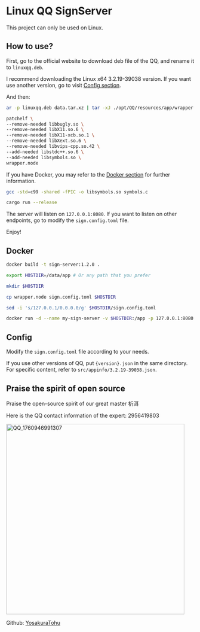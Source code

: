 # Linux QQ SignServer

This project can only be used on Linux.

## How to use?

First, go to the official website to download deb file of the QQ, and rename it to `linuxqq.deb`.

I recommend downloading the Linux x64 3.2.19-39038 version. If you want use another version, go to visit [Config section](#config).

And then:

```sh
ar -p linuxqq.deb data.tar.xz | tar -xJ ./opt/QQ/resources/app/wrapper.node -O > wrapper.node && rm linuxqq.deb

patchelf \
--remove-needed libbugly.so \
--remove-needed libX11.so.6 \
--remove-needed libX11-xcb.so.1 \
--remove-needed libXext.so.6 \
--remove-needed libvips-cpp.so.42 \
--add-needed libstdc++.so.6 \
--add-needed libsymbols.so \
wrapper.node
```

If you have Docker, you may refer to the [Docker section](#docker) for further information.

```sh
gcc -std=c99 -shared -fPIC -o libsymbols.so symbols.c

cargo run --release
```

The server will listen on `127.0.0.1:8080`. If you want to listen on other endpoints, go to modify the `sign.config.toml` file.

Enjoy!

## Docker

```sh
docker build -t sign-server:1.2.0 .

export HOSTDIR=/data/app # Or any path that you prefer

mkdir $HOSTDIR

cp wrapper.node sign.config.toml $HOSTDIR

sed -i 's/127.0.0.1/0.0.0.0/g' $HOSTDIR/sign.config.toml

docker run -d --name my-sign-server -v $HOSTDIR:/app -p 127.0.0.1:8080:8080 sign-server:1.2.0
```

## Config

Modify the `sign.config.toml` file according to your needs.

If you use other versions of QQ, put `{version}.json` in the same directory. For specific content, refer to `src/appinfo/3.2.19-39038.json`.


## Praise the spirit of open source

Praise the open-source spirit of our great master 祈洱

Here is the QQ contact information of the expert: 2956419803

<img width="477" height="509" alt="QQ_1760946991307" src="https://github.com/user-attachments/assets/1f41cc81-0750-4c30-8fbd-2435d55109c7" />

Github: [YosakuraTohu](https://github.com/YosakuraTohu)

